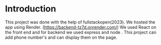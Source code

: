 # Introduction 
This project was done with the help of fullstackopen(2023). We hosted the app using Render. (https://backend-tz7d.onrender.com/)
We used React on the front end and for backend we used express and node . 
This project can add phone number's and can display them on the page. 
